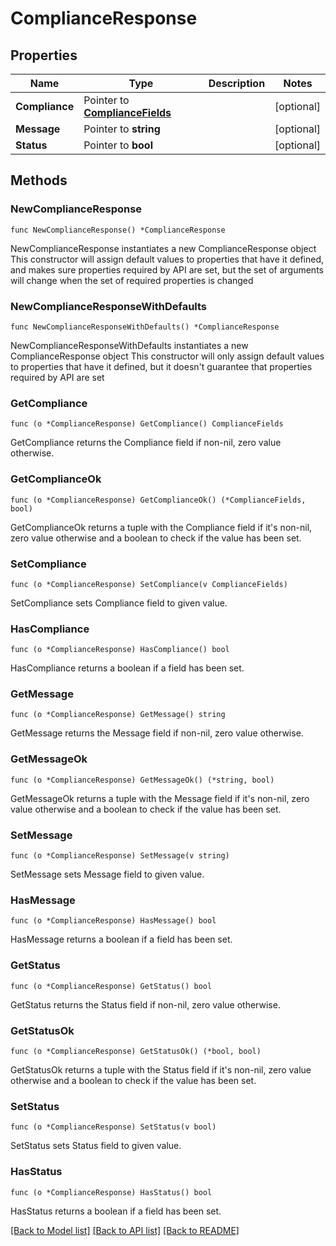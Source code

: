 # ComplianceResponse

## Properties

Name | Type | Description | Notes
------------ | ------------- | ------------- | -------------
**Compliance** | Pointer to [**ComplianceFields**](ComplianceFields.md) |  | [optional] 
**Message** | Pointer to **string** |  | [optional] 
**Status** | Pointer to **bool** |  | [optional] 

## Methods

### NewComplianceResponse

`func NewComplianceResponse() *ComplianceResponse`

NewComplianceResponse instantiates a new ComplianceResponse object
This constructor will assign default values to properties that have it defined,
and makes sure properties required by API are set, but the set of arguments
will change when the set of required properties is changed

### NewComplianceResponseWithDefaults

`func NewComplianceResponseWithDefaults() *ComplianceResponse`

NewComplianceResponseWithDefaults instantiates a new ComplianceResponse object
This constructor will only assign default values to properties that have it defined,
but it doesn't guarantee that properties required by API are set

### GetCompliance

`func (o *ComplianceResponse) GetCompliance() ComplianceFields`

GetCompliance returns the Compliance field if non-nil, zero value otherwise.

### GetComplianceOk

`func (o *ComplianceResponse) GetComplianceOk() (*ComplianceFields, bool)`

GetComplianceOk returns a tuple with the Compliance field if it's non-nil, zero value otherwise
and a boolean to check if the value has been set.

### SetCompliance

`func (o *ComplianceResponse) SetCompliance(v ComplianceFields)`

SetCompliance sets Compliance field to given value.

### HasCompliance

`func (o *ComplianceResponse) HasCompliance() bool`

HasCompliance returns a boolean if a field has been set.

### GetMessage

`func (o *ComplianceResponse) GetMessage() string`

GetMessage returns the Message field if non-nil, zero value otherwise.

### GetMessageOk

`func (o *ComplianceResponse) GetMessageOk() (*string, bool)`

GetMessageOk returns a tuple with the Message field if it's non-nil, zero value otherwise
and a boolean to check if the value has been set.

### SetMessage

`func (o *ComplianceResponse) SetMessage(v string)`

SetMessage sets Message field to given value.

### HasMessage

`func (o *ComplianceResponse) HasMessage() bool`

HasMessage returns a boolean if a field has been set.

### GetStatus

`func (o *ComplianceResponse) GetStatus() bool`

GetStatus returns the Status field if non-nil, zero value otherwise.

### GetStatusOk

`func (o *ComplianceResponse) GetStatusOk() (*bool, bool)`

GetStatusOk returns a tuple with the Status field if it's non-nil, zero value otherwise
and a boolean to check if the value has been set.

### SetStatus

`func (o *ComplianceResponse) SetStatus(v bool)`

SetStatus sets Status field to given value.

### HasStatus

`func (o *ComplianceResponse) HasStatus() bool`

HasStatus returns a boolean if a field has been set.


[[Back to Model list]](../README.md#documentation-for-models) [[Back to API list]](../README.md#documentation-for-api-endpoints) [[Back to README]](../README.md)


